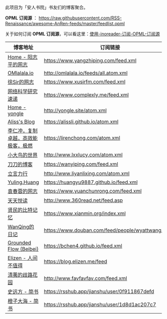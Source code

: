 此项目为「安人书院」书友们的博客聚合。

**OPML 订阅源** ： https://raw.githubusercontent.com/RSS-Renaissance/awesome-AnRen-feeds/master/feedlist.opml

关于如何订阅 **OPML 订阅源**，可以看这里：[使用-inoreader-订阅-OPML-订阅源](https://github.com/RSS-Renaissance/RSSR-Docs-CN/blob/master/01-%E4%BD%BF%E7%94%A8-inoreader-%E8%AE%A2%E9%98%85-OPML-%E8%AE%A2%E9%98%85%E6%BA%90.md)

博客地址 | 订阅链接
----- | -----
[Home - 阳志平的网志](https://www.yangzhiping.com/) | <https://www.yangzhiping.com/feed.xml>
[OMlalala.io](http://omlalala.io/) | <http://omlalala.io/feeds/all.atom.xml>
[徐Sir的网志](https://www.xusirfm.com/tech/) | <https://www.xusirfm.com/feed.xml>
[网络科学研究速递](https://www.complexly.me/) | <https://www.complexly.me/feed.xml>
[Home - yongle](http://yongle.site/) | <http://yongle.site/atom.xml>
[Aliss's Blog](https://alissli.github.io/) | <https://alissli.github.io/atom.xml>
[李仁冲，复制卓越，高效能极客，极燃](https://lirenchong.com/) | <https://lirenchong.com/atom.xml>
[小大鸟的世界](http://www.lxxlucy.com/) | <http://www.lxxlucy.com/atom.xml>
[刀刀的博客](http://wanyiping.com/) | <https://wanyiping.com/feed.xml>
[立言力行](http://www.liyanlixing.com/) | <http://www.liyanlixing.com/atom.xml>
[Yuling.Huang](https://huangyu9887.github.io/) | <https://huangyu9887.github.io/feed.xml>
[袁春蓉的网志](https://www.yuanchunrong.com/) | <https://www.yuanchunrong.com/feed.xml>
[天天悦读](http://360read.net/) | <http://www.360read.net/feed.asp>
[贤民的比特记忆](https://www.xianmin.org/) | <https://www.xianmin.org/index.xml>
[WanQing的日记](https://www.douban.com/people/wyattwang/notes) | <https://www.douban.com/feed/people/wyattwang/notes>
[Grounded Flow (Beibei)](https://bchen4.github.io) | <https://bchen4.github.io/feed.xml>
[Elizen - 人间不值得](https://blog.elizen.me/) | <https://blog.elizen.me/feed>
[清荑的歧路花园](http://www.favfavfav.com) | <http://www.favfavfav.com/feed.xml>
[史远方 - 简书](https://www.jianshu.com/u/0f911867defd) | <https://rsshub.app/jianshu/user/0f911867defd>
[橙子大海 - 简书](https://www.jianshu.com/u/1d8d1ac207c7) | <https://rsshub.app/jianshu/user/1d8d1ac207c7>
